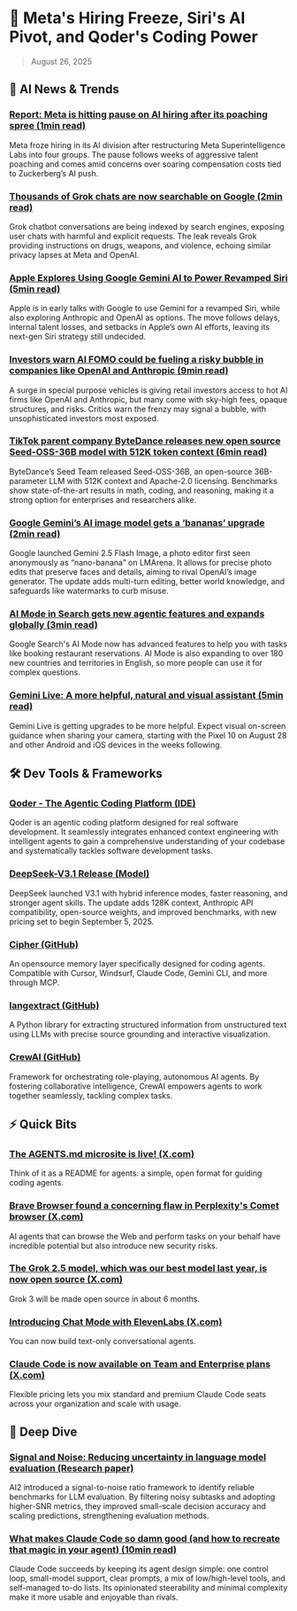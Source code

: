 # 🛑 Meta's Hiring Freeze, Siri's AI Pivot, and Qoder's Coding Power

> August 26, 2025

## 🧠 AI News & Trends

### [Report: Meta is hitting pause on AI hiring after its poaching spree (1min read)](https://e.aidevroundup.com/p/click?url=https%3A%2F%2Ftechcrunch.com%2F2025%2F08%2F21%2Freport-meta-is-hitting-pause-on-ai-hiring-after-its-poaching-spree%2F&s=[[subscriberToken]])

Meta froze hiring in its AI division after restructuring Meta Superintelligence Labs into four groups. The pause follows weeks of aggressive talent poaching and comes amid concerns over soaring compensation costs tied to Zuckerberg’s AI push.

### [Thousands of Grok chats are now searchable on Google (2min read)](https://e.aidevroundup.com/p/click?url=https%3A%2F%2Ftechcrunch.com%2F2025%2F08%2F20%2Fthousands-of-grok-chats-are-now-searchable-on-google%2F&s=[[subscriberToken]])

Grok chatbot conversations are being indexed by search engines, exposing user chats with harmful and explicit requests. The leak reveals Grok providing instructions on drugs, weapons, and violence, echoing similar privacy lapses at Meta and OpenAI.

### [Apple Explores Using Google Gemini AI to Power Revamped Siri (5min read)](https://e.aidevroundup.com/p/click?url=https%3A%2F%2Fwww.bloomberg.com%2Fnews%2Farticles%2F2025-08-22%2Fapple-explores-using-google-gemini-ai-to-power-revamped-siri&s=[[subscriberToken]])

Apple is in early talks with Google to use Gemini for a revamped Siri, while also exploring Anthropic and OpenAI as options. The move follows delays, internal talent losses, and setbacks in Apple’s own AI efforts, leaving its next-gen Siri strategy still undecided.

### [Investors warn AI FOMO could be fueling a risky bubble in companies like OpenAI and Anthropic (9min read)](https://e.aidevroundup.com/p/click?url=https%3A%2F%2Fwww.businessinsider.com%2Ffomo-fueling-a-risky-bubble-in-ais-hottest-companies-2025-8&s=[[subscriberToken]])

A surge in special purpose vehicles is giving retail investors access to hot AI firms like OpenAI and Anthropic, but many come with sky-high fees, opaque structures, and risks. Critics warn the frenzy may signal a bubble, with unsophisticated investors most exposed.

### [TikTok parent company ByteDance releases new open source Seed-OSS-36B model with 512K token context (6min read)](https://e.aidevroundup.com/p/click?url=https%3A%2F%2Fventurebeat.com%2Fai%2Ftiktok-parent-company-bytedance-releases-new-open-source-seed-oss-36b-model-with-512k-token-context%2F&s=[[subscriberToken]])

ByteDance’s Seed Team released Seed-OSS-36B, an open-source 36B-parameter LLM with 512K context and Apache-2.0 licensing. Benchmarks show state-of-the-art results in math, coding, and reasoning, making it a strong option for enterprises and researchers alike.

### [Google Gemini’s AI image model gets a ‘bananas’ upgrade (2min read)](https://e.aidevroundup.com/p/click?url=http%3A%2F%2Ftechcrunch.com%2F2025%2F08%2F26%2Fgoogle-geminis-ai-image-model-gets-a-bananas-upgrade%2F&s=[[subscriberToken]])

Google launched Gemini 2.5 Flash Image, a photo editor first seen anonymously as “nano-banana” on LMArena. It allows for precise photo edits that preserve faces and details, aiming to rival OpenAI’s image generator. The update adds multi-turn editing, better world knowledge, and safeguards like watermarks to curb misuse.

### [AI Mode in Search gets new agentic features and expands globally (3min read)](https://e.aidevroundup.com/p/click?url=https%3A%2F%2Fblog.google%2Fproducts%2Fsearch%2Fai-mode-agentic-personalized%2F&s=[[subscriberToken]])

Google Search's AI Mode now has advanced features to help you with tasks like booking restaurant reservations. AI Mode is also expanding to over 180 new countries and territories in English, so more people can use it for complex questions.

### [Gemini Live: A more helpful, natural and visual assistant (5min read)](https://e.aidevroundup.com/p/click?url=https%3A%2F%2Fblog.google%2Fproducts%2Fgemini%2Fgemini-live-updates-august-2025%2F&s=[[subscriberToken]])

Gemini Live is getting upgrades to be more helpful. Expect visual on-screen guidance when sharing your camera, starting with the Pixel 10 on August 28 and other Android and iOS devices in the weeks following.

## 🛠️ Dev Tools & Frameworks

### [Qoder - The Agentic Coding Platform (IDE)](https://e.aidevroundup.com/p/click?url=https%3A%2F%2Fqoder.com%2F&s=[[subscriberToken]])

Qoder is an agentic coding platform designed for real software development. It seamlessly integrates enhanced context engineering with intelligent agents to gain a comprehensive understanding of your codebase and systematically tackles software development tasks. 

### [DeepSeek-V3.1 Release (Model)](https://e.aidevroundup.com/p/click?url=https%3A%2F%2Fapi-docs.deepseek.com%2Fnews%2Fnews250821&s=[[subscriberToken]])

DeepSeek launched V3.1 with hybrid inference modes, faster reasoning, and stronger agent skills. The update adds 128K context, Anthropic API compatibility, open-source weights, and improved benchmarks, with new pricing set to begin September 5, 2025.

### [Cipher (GitHub)](https://e.aidevroundup.com/p/click?url=https%3A%2F%2Fgithub.com%2Fcampfirein%2Fcipher&s=[[subscriberToken]])

An opensource memory layer specifically designed for coding agents. Compatible with Cursor, Windsurf, Claude Code, Gemini CLI, and more through MCP.

### [langextract (GitHub)](https://e.aidevroundup.com/p/click?url=https%3A%2F%2Fgithub.com%2Fgoogle%2Flangextract&s=[[subscriberToken]])

A Python library for extracting structured information from unstructured text using LLMs with precise source grounding and interactive visualization.

### [CrewAI (GitHub)](https://e.aidevroundup.com/p/click?url=https%3A%2F%2Fgithub.com%2FcrewAIInc%2FcrewAI&s=[[subscriberToken]])

Framework for orchestrating role-playing, autonomous AI agents. By fostering collaborative intelligence, CrewAI empowers agents to work together seamlessly, tackling complex tasks.

## ⚡ Quick Bits

### [The AGENTS.md microsite is live! (X.com)](https://e.aidevroundup.com/p/click?url=https%3A%2F%2Fx.com%2Fromainhuet%2Fstatus%2F1957924964105179455&s=[[subscriberToken]])

Think of it as a README for agents: a simple, open format for guiding coding agents.

### [Brave Browser found a concerning flaw in Perplexity's Comet browser (X.com)](https://e.aidevroundup.com/p/click?url=https%3A%2F%2Fx.com%2Fbrave%2Fstatus%2F1958152314914508893&s=[[subscriberToken]])

AI agents that can browse the Web and perform tasks on your behalf have incredible potential but also introduce new security risks.

### [The Grok 2.5 model, which was our best model last year, is now open source (X.com)](https://e.aidevroundup.com/p/click?url=https%3A%2F%2Fx.com%2Felonmusk%2Fstatus%2F1959379349322313920&s=[[subscriberToken]])

Grok 3 will be made open source in about 6 months.

### [Introducing Chat Mode with ElevenLabs (X.com)](https://e.aidevroundup.com/p/click?url=https%3A%2F%2Fx.com%2Felevenlabsio%2Fstatus%2F1957820056387166413&s=[[subscriberToken]])

You can now build text-only conversational agents.

### [Claude Code is now available on Team and Enterprise plans (X.com)](https://e.aidevroundup.com/p/click?url=https%3A%2F%2Fx.com%2Fclaudeai%2Fstatus%2F1958230849171952118&s=[[subscriberToken]])

Flexible pricing lets you mix standard and premium Claude Code seats across your organization and scale with usage.

## 📌 Deep Dive

### [Signal and Noise: Reducing uncertainty in language model evaluation (Research paper)](https://e.aidevroundup.com/p/click?url=https%3A%2F%2Fallenai.org%2Fblog%2Fsignal-noise&s=[[subscriberToken]])

AI2 introduced a signal-to-noise ratio framework to identify reliable benchmarks for LLM evaluation. By filtering noisy subtasks and adopting higher-SNR metrics, they improved small-scale decision accuracy and scaling predictions, strengthening evaluation methods.

### [What makes Claude Code so damn good (and how to recreate that magic in your agent) (10min read)](https://e.aidevroundup.com/p/click?url=https%3A%2F%2Fminusx.ai%2Fblog%2Fdecoding-claude-code%2F&s=[[subscriberToken]])

Claude Code succeeds by keeping its agent design simple: one control loop, small-model support, clear prompts, a mix of low/high-level tools, and self-managed to-do lists. Its opinionated steerability and minimal complexity make it more usable and enjoyable than rivals.